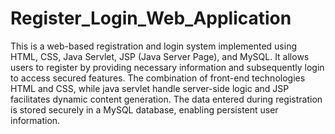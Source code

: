 # Register_Login_Web_Application

This is a web-based registration and login system implemented using HTML, CSS, Java Servlet, JSP (Java Server Page), and MySQL. It allows users to register by providing necessary information and subsequently login to access secured features. The combination of front-end technologies HTML and CSS, while java servlet handle server-side logic and JSP facilitates dynamic content generation. The data entered during registration is stored securely in a MySQL database, enabling persistent user information.
